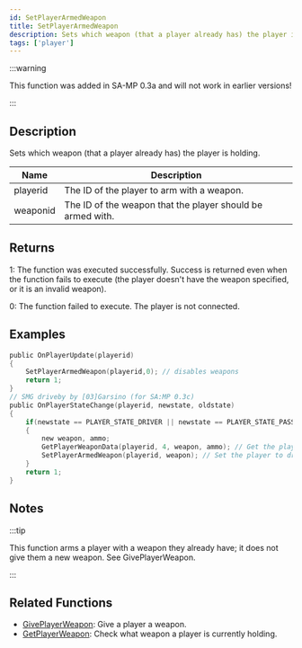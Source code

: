 ```yaml
---
id: SetPlayerArmedWeapon
title: SetPlayerArmedWeapon
description: Sets which weapon (that a player already has) the player is holding.
tags: ['player']
---
```


:::warning

This function was added in SA-MP 0.3a and will not work in earlier versions!

:::

## Description

Sets which weapon (that a player already has) the player is holding.


| Name | Description |
|------|-------------|
|playerid | The ID of the player to arm with a weapon.|
|weaponid | The ID of the weapon that the player should be armed with.|


## Returns

 1: The function was executed successfully. Success is returned even when the function fails to execute (the player doesn't have the weapon specified, or it is an invalid weapon).

 0: The function failed to execute. The player is not connected.


## Examples


```c
public OnPlayerUpdate(playerid)
{
    SetPlayerArmedWeapon(playerid,0); // disables weapons
    return 1;
}
// SMG driveby by [03]Garsino (for SA:MP 0.3c)
public OnPlayerStateChange(playerid, newstate, oldstate)
{
    if(newstate == PLAYER_STATE_DRIVER || newstate == PLAYER_STATE_PASSENGER)
    {
        new weapon, ammo;
        GetPlayerWeaponData(playerid, 4, weapon, ammo); // Get the players SMG weapon in slot 4
        SetPlayerArmedWeapon(playerid, weapon); // Set the player to driveby with SMG
    }
    return 1;
}
```


## Notes

:::tip

This function arms a player with a weapon they already have; it does not give them a new weapon. See GivePlayerWeapon.

:::


## Related Functions

-  [GivePlayerWeapon](../../scripting/functions/GivePlayerWeapon.md): Give a player a weapon.
-  [GetPlayerWeapon](../../scripting/functions/GetPlayerWeapon.md): Check what weapon a player is currently holding.
